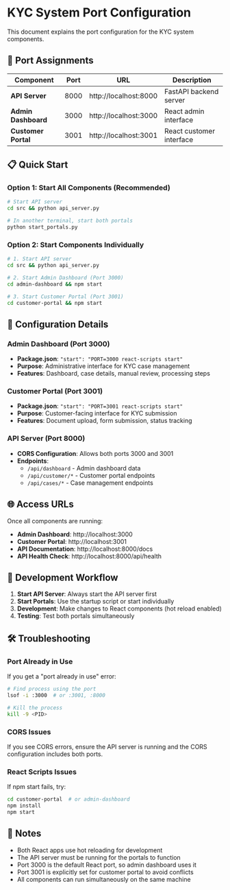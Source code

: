 # KYC System Port Configuration

This document explains the port configuration for the KYC system components.

## 🚀 Port Assignments

| Component | Port | URL | Description |
|-----------|------|-----|-------------|
| **API Server** | 8000 | http://localhost:8000 | FastAPI backend server |
| **Admin Dashboard** | 3000 | http://localhost:3000 | React admin interface |
| **Customer Portal** | 3001 | http://localhost:3001 | React customer interface |

## 📋 Quick Start

### Option 1: Start All Components (Recommended)
```bash
# Start API server
cd src && python api_server.py

# In another terminal, start both portals
python start_portals.py
```

### Option 2: Start Components Individually
```bash
# 1. Start API server
cd src && python api_server.py

# 2. Start Admin Dashboard (Port 3000)
cd admin-dashboard && npm start

# 3. Start Customer Portal (Port 3001)
cd customer-portal && npm start
```

## 🔧 Configuration Details

### Admin Dashboard (Port 3000)
- **Package.json**: `"start": "PORT=3000 react-scripts start"`
- **Purpose**: Administrative interface for KYC case management
- **Features**: Dashboard, case details, manual review, processing steps

### Customer Portal (Port 3001)
- **Package.json**: `"start": "PORT=3001 react-scripts start"`
- **Purpose**: Customer-facing interface for KYC submission
- **Features**: Document upload, form submission, status tracking

### API Server (Port 8000)
- **CORS Configuration**: Allows both ports 3000 and 3001
- **Endpoints**: 
  - `/api/dashboard` - Admin dashboard data
  - `/api/customer/*` - Customer portal endpoints
  - `/api/cases/*` - Case management endpoints

## 🌐 Access URLs

Once all components are running:

- **Admin Dashboard**: http://localhost:3000
- **Customer Portal**: http://localhost:3001
- **API Documentation**: http://localhost:8000/docs
- **API Health Check**: http://localhost:8000/api/health

## 🔄 Development Workflow

1. **Start API Server**: Always start the API server first
2. **Start Portals**: Use the startup script or start individually
3. **Development**: Make changes to React components (hot reload enabled)
4. **Testing**: Test both portals simultaneously

## 🛠️ Troubleshooting

### Port Already in Use
If you get a "port already in use" error:

```bash
# Find process using the port
lsof -i :3000  # or :3001, :8000

# Kill the process
kill -9 <PID>
```

### CORS Issues
If you see CORS errors, ensure the API server is running and the CORS configuration includes both ports.

### React Scripts Issues
If npm start fails, try:
```bash
cd customer-portal  # or admin-dashboard
npm install
npm start
```

## 📝 Notes

- Both React apps use hot reloading for development
- The API server must be running for the portals to function
- Port 3000 is the default React port, so admin dashboard uses it
- Port 3001 is explicitly set for customer portal to avoid conflicts
- All components can run simultaneously on the same machine 